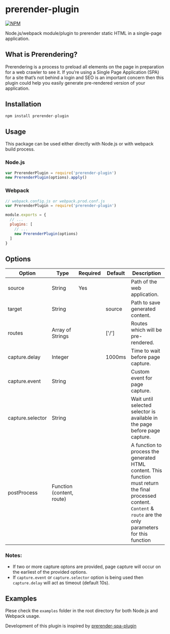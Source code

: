 # prerender-plugin

[![NPM](https://nodei.co/npm/prerender-plugin.png?compact=true)](https://nodei.co/npm/prerender-plugin/)

Node.js/webpack module/plugin to prerender static HTML in a single-page application.

## What is Prerendering?

Prerendering is a process to preload all elements on the page in preparation for a web crawler to see it. If you’re using a Single Page Application (SPA) for a site that’s not behind a login and SEO is an important concern then this plugin could help you easily generate pre-rendered version of your application.

## Installation

```js
npm install prerender-plugin
```

## Usage

This package can be used either directly with Node.js or with webpack build process.

### Node.js

```js
var PrerenderPlugin = require('prerender-plugin')
new PrerenderPlugin(options).apply()
```

### Webpack

```js
// webpack.config.js or webpack.prod.conf.js
var PrerenderPlugin = require('prerender-plugin')

module.exports = {
  // ...
  plugins: [
    // ...
    new PrerenderPlugin(options)
  ]
}
```

## Options

| Option           | Type                      | Required | Default | Description                                                                                                                                                            |
| ---------------- | ------------------------- | -------- | ------- | ---------------------------------------------------------------------------------------------------------------------------------------------------------------------- |
| source           | String                    | Yes      |         | Path of the web application.                                                                                                                                           |
| target           | String                    |          | source  | Path to save generated content.                                                                                                                                        |
| routes           | Array of Strings          |          | ['/']   | Routes which will be pre-rendered.                                                                                                                                     |
| capture.delay    | Integer                   |          | 1000ms  | Time to wait before page capture.                                                                                                                                      |
| capture.event    | String                    |          |         | Custom event for page capture.                                                                                                                                         |
| capture.selector | String                    |          |         | Wait until selected selector is available in the page before page capture.                                                                                             |
| postProcess      | Function (content, route) |          |         | A function to process the generated HTML content. This function must return the final processed content. `Content` & `route` are the only parameters for this function |

### Notes:

* If two or more capture optons are provided, page capture will occur on the earliest of the provided options.
* If `capture.event` or `capture.selector` option is being used then `capture.delay` will act as timeout (default 10s).

## Examples

Plese check the `examples` folder in the root directory for both Node.js and Webpack usage.

Development of this plugin is inspired by [prerender-spa-plugin](https://github.com/chrisvfritz/prerender-spa-plugin)
